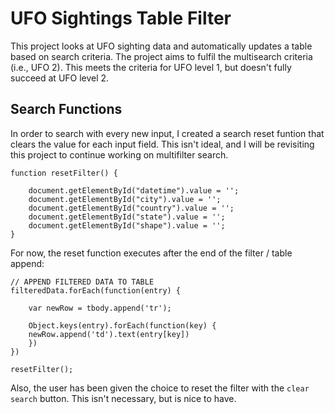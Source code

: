 # UFO Sightings Table Filter

This project looks at UFO sighting data and automatically updates a table based on search criteria. The project aims to fulfil the multisearch criteria (i.e., UFO 2). This meets the criteria for UFO level 1, but doesn't fully succeed at UFO level 2. 

## Search Functions

In order to search with every new input, I created a search reset funtion that clears the value for each input field. This isn't ideal, and I will be revisiting this project to continue working on multifilter search. 

    function resetFilter() {

        document.getElementById("datetime").value = '';
        document.getElementById("city").value = '';
        document.getElementById("country").value = '';
        document.getElementById("state").value = '';
        document.getElementById("shape").value = '';
    }

For now, the reset function executes after the end of the filter / table append:

    // APPEND FILTERED DATA TO TABLE
    filteredData.forEach(function(entry) {

        var newRow = tbody.append('tr');

        Object.keys(entry).forEach(function(key) {
        newRow.append('td').text(entry[key])
        })
    })

    resetFilter(); 

Also, the user has been given the choice to reset the filter with the `clear search` button. This isn't necessary, but is nice to have. 